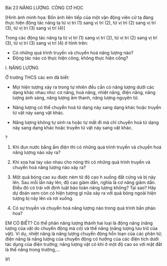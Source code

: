 Bài 23 NĂNG LƯỢNG. CÔNG CƠ HỌC

[Hình ảnh minh họa: Bốn ảnh liên tiếp của một vận động viên cử tạ đang thực hiện động tác nâng tạ từ vị trí (1) sang vị trí (2), từ vị trí (2) sang vị trí (3), từ vị trí (3) sang vị trí (4)]

Trong các động tác nâng tạ từ vị trí (1) sang vị trí (2), từ vị trí (2) sang vị trí (3), từ vị trí (3) sang vị trí (4) ở hình trên:
- Có những quá trình truyền và chuyển hoá năng lượng nào?
- Động tác nào có thực hiện công, không thực hiện công?

I. NĂNG LƯỢNG

Ở trường THCS các em đã biết:

- Mọi hiện tượng xảy ra trong tự nhiên đều cần có năng lượng dưới các dạng khác nhau như: cơ năng, hoá năng, nhiệt năng, điện năng, năng lượng ánh sáng, năng lượng âm thanh, năng lượng nguyên tử.

- Năng lượng có thể chuyển hoá từ dạng này sang dạng khác hoặc truyền từ vật này sang vật khác.

- Năng lượng không tự sinh ra hoặc tự mất đi mà chỉ chuyển hoá từ dạng này sang dạng khác hoặc truyền từ vật này sang vật khác.

?
1. Khi đun nước bằng ấm điện thì có những quá trình truyền và chuyển hoá năng lượng nào xảy ra?

2. Khi xoa hai tay vào nhau cho nóng thì có những quá trình truyền và chuyển hoá năng lượng nào xảy ra?

3. Một quả bóng cao su được ném từ độ cao h xuống đất cứng và bị nảy lên. Sau mỗi lần nảy lên, độ cao giảm dần, nghĩa là cơ năng giảm dần. Điều đó có trái với định luật bảo toàn năng lượng không? Tại sao? Hãy dự đoán xem còn có hiện tượng gì nữa xảy ra với quả bóng ngoài hiện tượng bị nảy lên và rơi xuống.

4. Có sự truyền và chuyển hoá năng lượng nào trong quá trình bắn pháo hoa?

EM CÓ BIẾT?
Có thể phân năng lượng thành hai loại là động năng (năng lượng của vật do chuyển động mà có) và thế năng (năng lượng lưu trữ của vật). Ví dụ, nhiệt năng là năng lượng chuyển động hỗn loạn của các phân tử; điện năng là năng lượng của chuyển động có hướng của các điện tích dưới tác dụng của điện trường; năng lượng vật có khi ở một độ cao so với mặt đất là thế năng trong trường,...

91